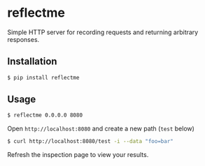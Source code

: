 reflectme
=========

Simple HTTP server for recording requests and returning arbitrary responses.

Installation
------------

```sh
$ pip install reflectme
```

Usage
-----

```sh
$ reflectme 0.0.0.0 8080
```

Open `http://localhost:8080` and create a new path (`test` below)

```sh
$ curl http://localhost:8080/test -i --data "foo=bar"
```

Refresh the inspection page to view your results.
